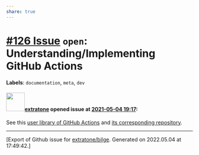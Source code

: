 ```yaml
---
share: true
---
```

# [\#126 Issue](https://github.com/extratone/bilge/issues/126) `open`: Understanding/Implementing GitHub Actions
**Labels**: `documentation`, `meta`, `dev`


#### <img src="https://avatars.githubusercontent.com/u/43663476?u=5047287ff0b8c3ce7f7e5858d204c9b3e57d8e44&v=4" width="50">[extratone](https://github.com/extratone) opened issue at [2021-05-04 19:17](https://github.com/extratone/bilge/issues/126):

See this [user library of GitHub Actions](https://github-actions.netlify.app/) and [its corresponding repository](https://github.com/boyney123/github-actions).




-------------------------------------------------------------------------------



[Export of Github issue for [extratone/bilge](https://github.com/extratone/bilge). Generated on 2022.05.04 at 17:49:42.]
